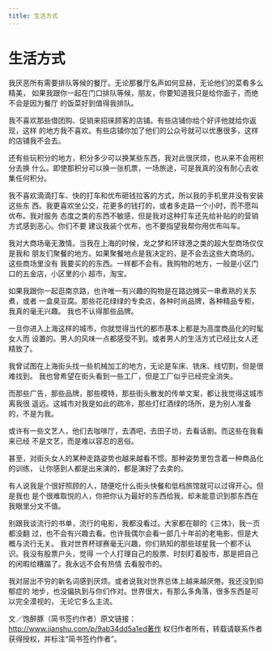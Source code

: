 ```yaml
---
title: 生活方式
---
```


生活方式
========

我厌恶所有需要排队等候的餐厅。无论那餐厅名声如何显赫，无论他们的菜肴多么精美，
如果我跟你一起在门口排队等候，朋友，你要知道我只是给你面子，而绝不会是因为餐厅
的饭菜好到值得我排队。

我不喜欢那些借团购、促销来招徕顾客的店铺。有些店铺你给个好评他就给你返现，这样
的地方我不喜欢。有些店铺你加了他们的公众号就可以优惠很多，这样的店铺我不会去。

还有些玩积分的地方，积分多少可以换某些东西，我对此很厌烦，也从来不会用积分去换
什么。即使那积分可以换一张机票，一场旅途，可是我真的没有耐心去收集任何积分。

我不喜欢滴滴打车、快的打车和优布砸钱拉客的方式，所以我的手机里并没有安装这些东
西。我更喜欢坐公交，花更多的钱打的，或者多走路一个小时，而不愿叫优布。我对服务
态度之类的东西不敏感，但是我对这种打车还先给补贴的的营销方式感到恶心。你们不要
建议我装个优布，也不要指望我帮你用优布叫车。

我对大商场毫无激情。当我在上海的时候，龙之梦和环球港之类的超大型商场仅仅是我和
朋友们聚餐的地方。如果聚餐地点是我决定的，是不会去这些大商场的。这些商场里没有
我要买的的东西。一样都不会有。我购物的地方，一般是小区门口的五金店，小区里的小
超市，淘宝。

如果我跟你一起逛南京路，也许唯一有兴趣的购物是在路边摊买一串煮熟的关东煮，或者
一盒臭豆腐。那些花花绿绿的专卖店，各种时尚品牌，各种精品专柜，我真的毫无兴趣。
我也不认得那些品牌。

一旦你进入上海这样的城市，你就觉得当代的都市基本上都是为高度商品化的时髦女人而
设置的。男人的风味一点都感受不到。或者男人的生活方式已经比女人还精致了。

我曾试图在上海街头找一些机械加工的地方，无论是车床、铣床、线切割，但是很难找到。
我也曾希望在街头看到一些工厂，但是工厂似乎已经完全消失。

而那些广告，那些品牌，那些模特，那些街头散发的传单文案，都让我觉得这城市离我很
遥远。这城市对我是如此的疏冷，那些灯红酒绿的场所，是为别人准备的，不是为我。

或许有一些文艺人，他们去咖啡厅，去酒吧，去田子坊，去看话剧。而这些在我看来已经
不是文艺，而是难以容忍的恶俗。

甚至，对街头女人的某种走路姿势也越来越看不惯。那种姿势里包含着一种商品化的训练，
让你感到人都是出来演的，都是演好了去卖的。

有人说我是个很好照顾的人，随便吃什么街头快餐和低档旅馆就可以过得开心。但是我也
是个很难取悦的人，你把你认为最好的东西给我，却未能意识到那东西在我眼里分文不值。

别跟我谈流行的书单，流行的电影，我都没看过。大家都在聊的《三体》，我一页都没翻
过，也不会有兴趣去看。也许我偶尔会看一部几十年前的老电影，但是大概与流行无关。
我对世界杯球赛毫无兴趣，你们熟知的那些球星我一个都不认识。我没有股票户头，觉得
一个人打理自己的股票、时刻盯着股市，那是把自己的闲暇给糟蹋了。我永远不会有热情
去看股市的。

我对层出不穷的新名词感到厌烦。或者说我对世界总体上越来越厌倦。我还没到抑郁症的
地步，也没偏执到与你们作对。世界很大，有那么多角落，很多东西是可以完全漠视的，
无论它多么主流。

文／饱醉豚（简书签约作者）原文链接：http://www.jianshu.com/p/9ab34dd5a1ed著作
权归作者所有，转载请联系作者获得授权，并标注“简书签约作者”。
